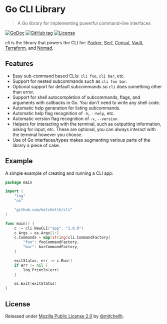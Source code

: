 # Go CLI Library
> A Go library for implementing powerful command-line interfaces

[![GoDoc](https://godoc.org/github.com/mitchellh/cli?status.png)](https://pkg.go.dev/github.com/mitchellh/cli)
[![GitHub tag](https://img.shields.io/github/tag/mitchellh/cli?include_prereleases=&sort=semver)](https://github.com/mitchellh/cli/releases/)
[![License](https://img.shields.io/badge/License-Mozilla_Public_License_2.0-blue)](#license)

_cli_ is the library that powers the CLI for:
[Packer](https://github.com/mitchellh/packer),
[Serf](https://github.com/hashicorp/serf),
[Consul](https://github.com/hashicorp/consul),
[Vault](https://github.com/hashicorp/vault),
[Terraform](https://github.com/hashicorp/terraform), and
[Nomad](https://github.com/hashicorp/nomad).

## Features

* Easy sub-command based CLIs: `cli foo`, `cli bar`, etc.
* Support for nested subcommands such as `cli foo bar`.
* Optional support for default subcommands so `cli` does something
  other than error.
* Support for shell autocompletion of subcommands, flags, and arguments
  with callbacks in Go. You don't need to write any shell code.
* Automatic help generation for listing subcommands.
* Automatic help flag recognition of `-h`, `--help`, etc.
* Automatic version flag recognition of `-v`, `--version`.
* Helpers for interacting with the terminal, such as outputting information,
  asking for input, etc. These are optional, you can always interact with the
  terminal however you choose.
* Use of Go interfaces/types makes augmenting various parts of the library a
  piece of cake.

## Example

A simple example of creating and running a CLI app:

```go
package main

import (
	"log"
	"os"

	"github.com/mitchellh/cli"
)

func main() {
	c := cli.NewCLI("app", "1.0.0")
	c.Args = os.Args[1:]
	c.Commands = map[string]cli.CommandFactory{
		"foo": fooCommandFactory,
		"bar": barCommandFactory,
	}

	exitStatus, err := c.Run()
	if err != nil {
		log.Println(err)
	}

	os.Exit(exitStatus)
}
```

## License

Released under [Mozilla Public License 2.0](/LICENSE) by [@mitchellh](https://github.com/mitchellh).
